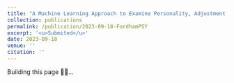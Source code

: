```yaml
---
title: "A Machine Learning Approach to Examine Personality, Adjustment, and Engineering Identity Among College Engineering Students"
collection: publications
permalink: /publication/2023-09-18-FordhamPSY
excerpt: '<u>Submited</u>'
date: 2023-09-18
venue: ''
citation: ''
---
```

Building this page 👷🏽...